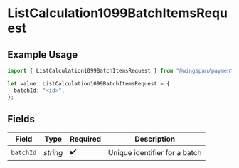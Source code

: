 # ListCalculation1099BatchItemsRequest

## Example Usage

```typescript
import { ListCalculation1099BatchItemsRequest } from "@wingspan/payments/sdk/models/operations";

let value: ListCalculation1099BatchItemsRequest = {
  batchId: "<id>",
};
```

## Fields

| Field                         | Type                          | Required                      | Description                   |
| ----------------------------- | ----------------------------- | ----------------------------- | ----------------------------- |
| `batchId`                     | *string*                      | :heavy_check_mark:            | Unique identifier for a batch |